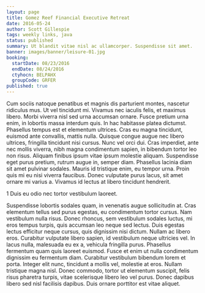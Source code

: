 ```yaml
---
layout: page
title: Gomez Reef Financial Executive Retreat
date: 2016-05-24
author: Scott Gillespie
tags: weekly links, java
status: published
summary: Ut blandit vitae nisl ac ullamcorper. Suspendisse sit amet.
banner: images/banner/leisure-01.jpg
booking:
  startDate: 08/23/2016
  endDate: 08/24/2016
  ctyhocn: BELPAHX
  groupCode: GRFER
published: true
---
```

Cum sociis natoque penatibus et magnis dis parturient montes, nascetur ridiculus mus. Ut vel tincidunt mi. Vivamus nec iaculis felis, et maximus libero. Morbi viverra nisl sed urna accumsan ornare. Fusce pretium urna enim, in lobortis massa interdum quis. In hac habitasse platea dictumst. Phasellus tempus est et elementum ultrices. Cras eu magna tincidunt, euismod ante convallis, mattis nulla. Quisque congue augue nec libero ultrices, fringilla tincidunt nisi cursus.
Nunc vel orci dui. Cras imperdiet, ante nec mollis viverra, nibh magna condimentum sapien, in bibendum tortor leo non risus. Aliquam finibus ipsum vitae ipsum molestie aliquam. Suspendisse eget purus pretium, rutrum augue in, semper diam. Phasellus lacinia diam sit amet pulvinar sodales. Mauris id tristique enim, eu tempor urna. Proin quis mi eu nisi viverra faucibus. Donec vulputate purus lacus, sit amet ornare mi varius a. Vivamus id lectus at libero tincidunt hendrerit.

1 Duis eu odio nec tortor vestibulum laoreet.

Suspendisse lobortis sodales quam, in venenatis augue sollicitudin at. Cras elementum tellus sed purus egestas, eu condimentum tortor cursus. Nam vestibulum nulla risus. Donec rhoncus, sem vestibulum sodales luctus, mi eros tempus turpis, quis accumsan leo neque sed lectus. Duis egestas lectus efficitur neque cursus, quis dignissim nisi dictum. Nullam ac libero eros. Curabitur vulputate libero sapien, id vestibulum neque ultricies vel. In lacus nulla, malesuada eu ex a, vehicula fringilla purus. Phasellus fermentum quam quis laoreet euismod. Fusce et enim ut nulla condimentum dignissim eu fermentum diam. Curabitur vestibulum bibendum lorem et porta. Integer elit nunc, tincidunt a mollis vel, molestie at eros. Nullam tristique magna nisl. Donec commodo, tortor ut elementum suscipit, felis risus pharetra turpis, vitae scelerisque libero leo vel purus. Donec dapibus libero sed nisl facilisis dapibus. Duis ornare porttitor est vitae aliquet.
